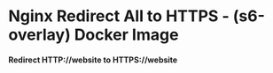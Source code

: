 # Nginx Redirect All to HTTPS - (s6-overlay) Docker Image

#### Redirect HTTP://website to HTTPS://website
